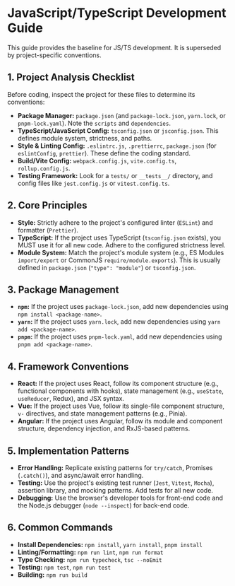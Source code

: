 # JavaScript/TypeScript Development Guide

This guide provides the baseline for JS/TS development. It is superseded by project-specific conventions.

## 1. Project Analysis Checklist

Before coding, inspect the project for these files to determine its conventions:

- **Package Manager:** `package.json` (and `package-lock.json`, `yarn.lock`, or `pnpm-lock.yaml`). Note the `scripts` and `dependencies`.
- **TypeScript/JavaScript Config:** `tsconfig.json` or `jsconfig.json`. This defines module system, strictness, and paths.
- **Style & Linting Config:** `.eslintrc.js`, `.prettierrc`, `package.json` (for `eslintConfig`, `prettier`). These define the coding standard.
- **Build/Vite Config:** `webpack.config.js`, `vite.config.ts`, `rollup.config.js`.
- **Testing Framework:** Look for a `tests/` or `__tests__/` directory, and config files like `jest.config.js` or `vitest.config.ts`.

## 2. Core Principles

- **Style:** Strictly adhere to the project's configured linter (`ESLint`) and formatter (`Prettier`).
- **TypeScript:** If the project uses TypeScript (`tsconfig.json` exists), you MUST use it for all new code. Adhere to the configured strictness level.
- **Module System:** Match the project's module system (e.g., ES Modules `import/export` or CommonJS `require/module.exports`). This is usually defined in `package.json` (`"type": "module"`) or `tsconfig.json`.

## 3. Package Management

- **`npm`:** If the project uses `package-lock.json`, add new dependencies using `npm install <package-name>`.
- **`yarn`:** If the project uses `yarn.lock`, add new dependencies using `yarn add <package-name>`.
- **`pnpm`:** If the project uses `pnpm-lock.yaml`, add new dependencies using `pnpm add <package-name>`.

## 4. Framework Conventions

- **React:** If the project uses React, follow its component structure (e.g., functional components with hooks), state management (e.g., `useState`, `useReducer`, Redux), and JSX syntax.
- **Vue:** If the project uses Vue, follow its single-file component structure, `v-` directives, and state management patterns (e.g., Pinia).
- **Angular:** If the project uses Angular, follow its module and component structure, dependency injection, and RxJS-based patterns.

## 5. Implementation Patterns

- **Error Handling:** Replicate existing patterns for `try/catch`, Promises (`.catch()`), and async/await error handling.
- **Testing:** Use the project's existing test runner (`Jest`, `Vitest`, `Mocha`), assertion library, and mocking patterns. Add tests for all new code.
- **Debugging:** Use the browser's developer tools for front-end code and the Node.js debugger (`node --inspect`) for back-end code.

## 6. Common Commands

- **Install Dependencies:** `npm install`, `yarn install`, `pnpm install`
- **Linting/Formatting:** `npm run lint`, `npm run format`
- **Type Checking:** `npm run typecheck`, `tsc --noEmit`
- **Testing:** `npm test`, `npm run test`
- **Building:** `npm run build`